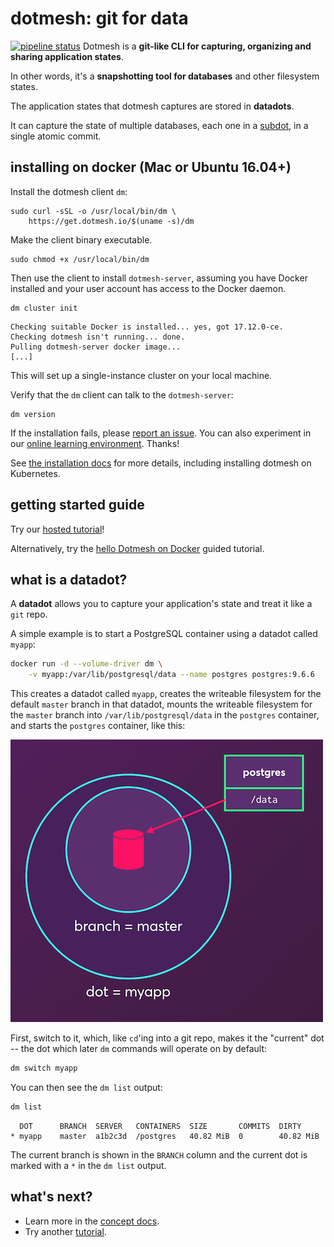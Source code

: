 # dotmesh: git for data

[![pipeline status](https://gitlab.dotmesh.com/dotmesh/dotmesh-sync/badges/master/pipeline.svg)](https://gitlab.dotmesh.com/dotmesh/dotmesh-sync/commits/master)
Dotmesh is a **git-like CLI for capturing, organizing and sharing application states**.

In other words, it's a **snapshotting tool for databases** and other filesystem states.

The application states that dotmesh captures are stored in **datadots**.

It can capture the state of multiple databases, each one in a [subdot](https://docs.dotmesh.com/concepts/what-is-a-datadot/#subdots), in a single atomic commit.

## installing on docker (Mac or Ubuntu 16.04+)

Install the dotmesh client `dm`:

```plain
sudo curl -sSL -o /usr/local/bin/dm \
    https://get.dotmesh.io/$(uname -s)/dm
```

Make the client binary executable.
```plain
sudo chmod +x /usr/local/bin/dm
```

Then use the client to install `dotmesh-server`, assuming you have Docker installed and your user account has access to the Docker daemon.

```plain
dm cluster init
```

```plain
Checking suitable Docker is installed... yes, got 17.12.0-ce.
Checking dotmesh isn't running... done.
Pulling dotmesh-server docker image...
[...]
```

This will set up a single-instance cluster on your local machine.

Verify that the `dm` client can talk to the `dotmesh-server`:
```
dm version
```

If the installation fails, please [report an issue](https://github.com/dotmesh-io/dotmesh).
You can also experiment in our [online learning environment](https://dotmesh.com/try-dotmesh/).
Thanks!

See [the installation docs](https://docs.dotmesh.com/install-setup/) for more details, including installing dotmesh on Kubernetes.


## getting started guide

Try our [hosted tutorial](https://dotmesh.com/try-dotmesh/)!

Alternatively, try the [hello Dotmesh on Docker](https://docs.dotmesh.com/tutorials/hello-dotmesh-docker/) guided tutorial.

## what is a datadot?

A **datadot** allows you to capture your application's state and treat it like a `git` repo.

A simple example is to start a PostgreSQL container using a datadot called `myapp`:

```bash
docker run -d --volume-driver dm \
    -v myapp:/var/lib/postgresql/data --name postgres postgres:9.6.6
```

This creates a datadot called `myapp`, creates the writeable filesystem for the default `master` branch in that datadot, mounts the writeable filesystem for the `master` branch into `/var/lib/postgresql/data` in the `postgres` container, and starts the `postgres` container, like this:

![myapp dot with master branch and postgres container's /data volume attached](datadot.png "Diagram of a datadot")

First, switch to it, which, like `cd`'ing into a git repo, makes it the "current" dot -- the dot which later `dm` commands will operate on by default:

```bash
dm switch myapp
```

You can then see the `dm list` output:

```bash
dm list
```

```plain
  DOT      BRANCH  SERVER   CONTAINERS  SIZE       COMMITS  DIRTY
* myapp    master  a1b2c3d  /postgres   40.82 MiB  0        40.82 MiB
```
The current branch is shown in the `BRANCH` column and the current dot is marked with a `*` in the `dm list` output.

## what's next?

* Learn more in the [concept docs](https://docs.dotmesh.com/concepts/what-is-a-datadot/).
* Try another [tutorial](https://docs.dotmesh.com/tutorials/).

